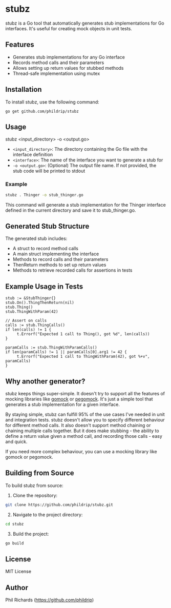 # stubz

stubz is a Go tool that automatically generates stub implementations for Go interfaces. It's useful for creating mock objects in unit tests.

## Features

- Generates stub implementations for any Go interface
- Records method calls and their parameters
- Allows setting up return values for stubbed methods
- Thread-safe implementation using mutex

## Installation

To install stubz, use the following command:

```
go get github.com/phildrip/stubz
```

## Usage


stubz <input_directory> <interface> -o <output.go>

- `<input_directory>`: The directory containing the Go file with the interface definition
- `<interface>`: The name of the interface you want to generate a stub for
- `-o <output.go>`: (Optional) The output file name. If not provided, the stub code will be printed to stdout

### Example

```bash
stubz . Thinger -o stub_thinger.go
```

This command will generate a stub implementation for the Thinger interface defined in the current directory and save it to stub_thinger.go.

## Generated Stub Structure

The generated stub includes:

- A struct to record method calls
- A main struct implementing the interface
- Methods to record calls and their parameters
- ThenReturn methods to set up return values
- Methods to retrieve recorded calls for assertions in tests

## Example Usage in Tests

```golang
stub := &StubThinger{}
stub.On().ThingThenReturn(nil)
stub.Thing()
stub.ThingWithParam(42)

// Assert on calls
calls := stub.ThingCalls()
if len(calls) != 1 {
     t.Errorf("Expected 1 call to Thing(), got %d", len(calls))
}

paramCalls := stub.ThingWithParamCalls()
if len(paramCalls) != 1 || paramCalls[0].arg1 != 42 {
     t.Errorf("Expected 1 call to ThingWithParam(42), got %+v", paramCalls)
}
```

## Why another generator?

stubz keeps things super-simple. It doesn't try to support all the features of mocking libraries like [gomock](https://github.com/golang/mock) or [pegomock](https://github.com/petergtz/pegomock). It's just a simple tool that generates a stub implementation for a given interface.

By staying simple, stubz can fulfill 95% of the use cases I've needed in unit and integration tests. stubz doesn't allow you to specify different behaviour for different method calls. It also doesn't support method chaining or chaining multiple calls together. But it does make stubbing - the ability to define a return value given a method call, and recording those calls - easy and quick.

If you need more complex behaviour, you can use a mocking library like gomock or pegomock.

## Building from Source

To build stubz from source:

1. Clone the repository:

```bash
git clone https://github.com/phildrip/stubz.git
```

2. Navigate to the project directory:

```bash
cd stubz
```

3. Build the project:
```bash
go build
```

## License

MIT License

## Author

Phil Richards (https://github.com/phildrip)

